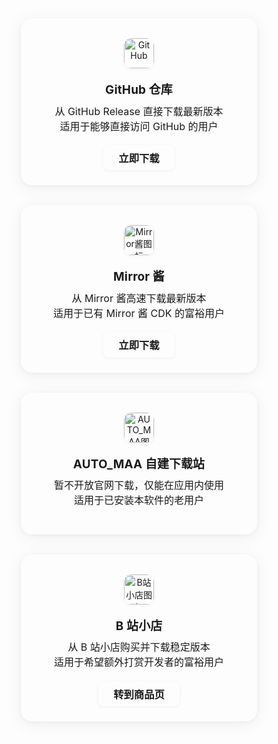 <script setup>
import { onMounted, onBeforeUnmount } from 'vue'

function updateGithubIcon() {
  const isDark = document.documentElement.classList.contains('dark')
  const githubImg = document.querySelector('img[data-icon="github"]')
  if (githubImg) {
    githubImg.src = isDark ? '/resource/github-dark.svg' : '/resource/github.svg'
  }
}

let observer
onMounted(() => {
  updateGithubIcon()
  observer = new MutationObserver(updateGithubIcon)
  observer.observe(document.documentElement, { attributes: true, attributeFilter: ['class'] })
})
onBeforeUnmount(() => {
  observer && observer.disconnect()
})
</script>
<style>
.download-cards {
  display: flex;
  gap: 2rem;
  flex-wrap: wrap;
  margin-bottom: 2rem;
  justify-content: center;
}
.download-card {
  flex: 1 1 280px;
  max-width: 340px;
  background: var(--vp-c-bg);
  border-radius: 18px;
  box-shadow: 0 4px 24px 0 rgba(60,60,60,0.08), 0 1.5px 6px 0 rgba(60,60,60,0.04);
  padding: 2rem 1.2rem 1.5rem 1.2rem;
  text-align: center;
  border: 1.5px solid var(--vp-c-divider);
  transition: box-shadow 0.25s, border-color 0.25s, transform 0.18s;
  position: relative;
  overflow: hidden;
}
.download-card:hover {
  box-shadow: 0 8px 32px 0 rgba(60,60,60,0.16), 0 2px 8px 0 rgba(60,60,60,0.08);
  border-color: var(--vp-c-brand);
  transform: translateY(-4px) scale(1.025);
}
.download-card picture {
  display: flex;
  justify-content: center;
  align-items: center;
  margin-bottom: 1.2rem;
}
.download-card img {
  width: 54px;
  height: 54px;
  border-radius: 12px;
  background: var(--vp-c-bg-soft);
  box-shadow: 0 1px 4px 0 rgba(60,60,60,0.08);
}
.download-card-title {
  font-size: 1.18rem;
  font-weight: 700;
  margin-bottom: 0.6rem;
  letter-spacing: 0.01em;
}
.download-card-desc {
  color: var(--vp-c-text-2);
  font-size: 1rem;
  margin-bottom: 1.2rem;
  min-height: 2.5em;
}
.download-card a {
  display: inline-block;
  padding: 0.5em 1.5em;
    background: var(--vp-c-brand);
    color: var(--vp-c-bg);
  border-radius: 8px;
  text-decoration: none;
  font-weight: 600;
  font-size: 1.02rem;
  box-shadow: 0 1px 4px 0 rgba(60,60,60,0.08);
    transition: none;
}
  .download-card a:hover {
  background: var(--vp-c-brand);
  color: var(--vp-c-bg);
  box-shadow: 0 1px 4px 0 rgba(60,60,60,0.08);
  transform: none;
}
@media (max-width: 900px) {
  .download-cards {
    flex-direction: column;
    gap: 1.2rem;
    align-items: center;
  }
  .download-card {
    max-width: 98vw;
    width: 100%;
  }
}
</style>

<div class="download-cards">

  <div class="download-card">
    <div style="display:flex;justify-content:center;align-items:center;margin-bottom:1.2rem;">
      <img data-icon="github" src="/resource/github.svg" alt="GitHub" style="width:48px;height:48px;">
    </div>
    <div class="download-card-title">GitHub 仓库</div>
    <div class="download-card-desc">从 GitHub Release 直接下载最新版本<br>适用于能够直接访问 GitHub 的用户</div>
    <a href="https://github.com/DLmaster361/AUTO_MAA/releases/latest" target="_blank">立即下载</a>
  </div>

  <div class="download-card">
    <picture>
      <img src="https://mirrorchyan.com/favicon.ico" alt="Mirror酱图标" style="width:48px;height:48px;">
    </picture>
    <div class="download-card-title">Mirror 酱</div>
    <div class="download-card-desc">从 Mirror 酱高速下载最新版本<br>适用于已有 Mirror 酱 CDK 的富裕用户</div>
    <a href="https://mirrorchyan.com/zh/projects?rid=AUTO_MAA&scource=AUTO_MAA-Web" target="_blank">立即下载</a>
  </div>

  <div class="download-card">
    <picture>
      <img src="/resource/AUTO_MAA.png" alt="AUTO_MAA图标" style="width:48px;height:48px;">
    </picture>
    <div class="download-card-title">AUTO_MAA 自建下载站</div>
    <div class="download-card-desc">暂不开放官网下载，仅能在应用内使用<br>适用于已安装本软件的老用户</div>
    <!-- <a href="https://example.com/" target="_blank">直接下载</a> -->
  </div>

  <div class="download-card">
    <picture>
      <img src="https://mall.bilibili.com/favicon.ico" alt="B站小店图标" style="width:48px;height:48px;">
    </picture>
    <div class="download-card-title">B 站小店</div>
    <div class="download-card-desc">从 B 站小店购买并下载稳定版本<br>适用于希望额外打赏开发者的富裕用户</div>
    <a href="https://mall.bilibili.com/neul-next/detailuniversal/detail.html?isMerchant=1&page=detailuniversal_detail&saleType=10&itemsId=11306389&loadingShow=1&noTitleBar=1&msource=merchant_share" target="_blank">转到商品页</a>
  </div>

</div>